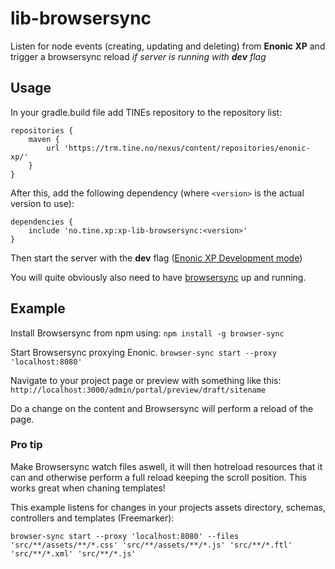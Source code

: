 # lib-browsersync
Listen for node events (creating, updating and deleting) from **Enonic XP** and trigger a browsersync reload *if server is running with **dev** flag*

## Usage

In your gradle.build file add TINEs repository to the repository list:
```
repositories {
	maven {
		url 'https://trm.tine.no/nexus/content/repositories/enonic-xp/'
	}
}
```

After this, add the following dependency (where ``<version>`` is the actual version to use):

```
dependencies {
	include 'no.tine.xp:xp-lib-browsersync:<version>'
}
```

Then start the server with the **dev** flag ([Enonic XP Development mode](http://xp.readthedocs.io/en/stable/developer/projects/devmode.html#gradle-dev-mode))

You will quite obviously also need to have [browsersync](https://www.browsersync.io/) up and running.

## Example

Install Browsersync from npm using:
`npm install -g browser-sync`

Start Browsersync proxying Enonic.
`browser-sync start --proxy 'localhost:8080'`

Navigate to your project page or preview with something like this:
`http://localhost:3000/admin/portal/preview/draft/sitename`

Do a change on the content and Browsersync will perform a reload of the page.

### Pro tip

Make Browsersync watch files aswell, it will then hotreload resources that it can and otherwise perform a full reload keeping the scroll position. This works great when chaning templates!

This example listens for changes in your projects assets directory, schemas, controllers and templates (Freemarker):
```
browser-sync start --proxy 'localhost:8080' --files 'src/**/assets/**/*.css' 'src/**/assets/**/*.js' 'src/**/*.ftl' 'src/**/*.xml' 'src/**/*.js'
```
